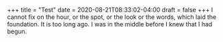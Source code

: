 +++
title = "Test"
date = 2020-08-21T08:33:02-04:00
draft = false
+++
I cannot fix on the hour, or the spot, or the look or the words, which laid the foundation. It is too long ago. I was in the middle before I knew that I had begun.
